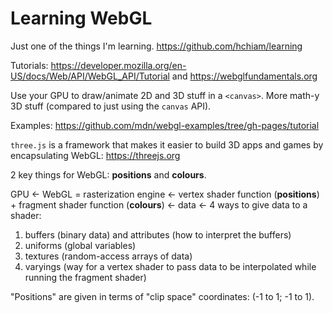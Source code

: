 # Learning WebGL

Just one of the things I'm learning. <https://github.com/hchiam/learning>

Tutorials: <https://developer.mozilla.org/en-US/docs/Web/API/WebGL_API/Tutorial> and <https://webglfundamentals.org>

Use your GPU to draw/animate 2D and 3D stuff in a `<canvas>`. More math-y 3D stuff (compared to just using the `canvas` API).

Examples: <https://github.com/mdn/webgl-examples/tree/gh-pages/tutorial>

`three.js` is a framework that makes it easier to build 3D apps and games by encapsulating WebGL: <https://threejs.org>

2 key things for WebGL: **positions** and **colours**.

GPU <- WebGL = rasterization engine <- vertex shader function (**positions**) + fragment shader function (**colours**) <- data <- 4 ways to give data to a shader:

1. buffers (binary data) and attributes (how to interpret the buffers)
2. uniforms (global variables)
3. textures (random-access arrays of data)
4. varyings (way for a vertex shader to pass data to be interpolated while running the fragment shader)

"Positions" are given in terms of "clip space" coordinates: (-1 to 1; -1 to 1).
